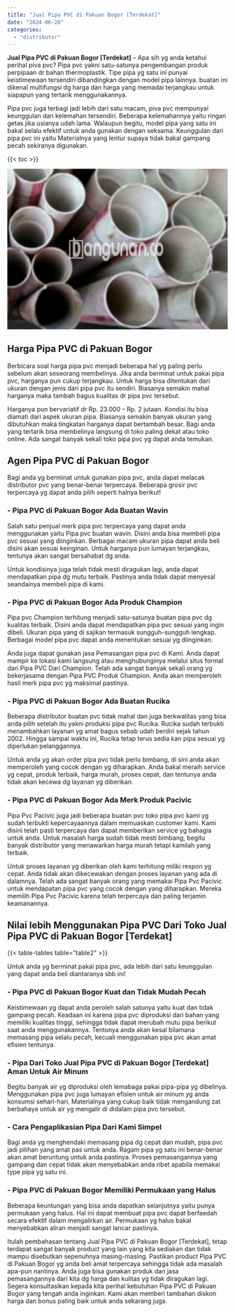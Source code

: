 ```yaml
---
title: "Jual Pipa PVC di Pakuan Bogor [Terdekat]"
date: "2024-06-28"
categories: 
  - "distributor"
---
```


**Jual Pipa PVC di Pakuan Bogor \[Terdekat\]** – Apa sih yg anda ketahui perihal piva pvc? Pipa pvc yakni satu-satunya pengembangan produk perpipaan dr bahan thermoplastik. Tipe pipa yg satu ini punyai keistimewaan tersendiri dibandingkan dengan model pipa lainnya. buatan ini dikenal multifungsi dg harga dan harga yang memadai terjangkau untuk siapapun yang tertarik menggunakannya.

Pipa pvc juga terbagi jadi lebih dari satu macam, piva pvc mempunyai keunggulan dan kelemahan tersendiri. Beberapa kelemahannya yaitu ringan getas jika usianya udah lama. Walaupun begitu, model pipa yang satu ini bakal selalu efektif untuk anda gunakan dengan seksama. Keunggulan dari pipa pvc ini yaitu Materialnya yang lentur supaya tidak bakal gampang pecah sekiranya digunakan.

{{< toc >}}

![Jual Pipa PVC di Pakuan Bogor [Terdekat]](/images/jaul-pipa-pvc-34.png)

## Harga Pipa PVC di Pakuan Bogor

Berbicara soal harga pipa pvc menjadi beberapa hal yg paling perlu sebelum akan seseorang membelinya. Jika anda berminat untuk pakai pipa pvc, harganya pun cukup terjangkau. Untuk harga bisa ditentukan dari ukuran dengan jenis dari pipa pvc itu sendiri. Biasanya semakin mahal harganya maka tambah bagus kualitas dr pipa pvc tersebut.

Harganya pun bervariatif dr Rp. 23.000 – Rp. 2 jutaan. Kondisi itu bisa diamati dari aspek ukuran pipa. Biasanya semakin banyak ukuran yang dibutuhkan maka tingkatan harganya dapat bertambah besar. Bagi anda yang tertarik bisa membelinya langsung di toko paling dekat atau toko online. Ada sangat banyak sekali toko pipa pvc yg dapat anda temukan.

## Agen Pipa PVC di Pakuan Bogor

Bagi anda yg berminat untuk gunakan pipa pvc, anda dapat melacak distributor pvc yang benar-benar terpercaya. Beberapa grosir pvc terpercaya yg dapat anda pilih seperti halnya berikut!

### \- Pipa PVC di Pakuan Bogor Ada Buatan Wavin

Salah satu penjual merk pipa pvc terpercaya yang dapat anda menggunakan yaitu Pipa pvc buatan wavin. Disini anda bisa membeli pipa pvc sesuai yang diinginkan. Berbagai macam ukuran pipa dapat anda beli disini akan sesuai keinginan. Untuk harganya pun lumayan terjangkau, tentunya akan sangat bersahabat dg anda.

Untuk kondisinya juga telah tidak mesti diragukan lagi, anda dapat mendapatkan pipa dg mutu terbaik. Pastinya anda tidak dapat menyesal seandainya membeli pipa di kami.

### \- Pipa PVC di Pakuan Bogor Ada Produk Champion

Pipa pvc Champion terhitung menjadi satu-satunya buatan pipa pvc dg kualitas terbaik. Disini anda dapat mendapatkan pipa pvc sesuai yang ingin dibeli. Ukuran pipa yang di sajikan termasuk sungguh-sungguh lengkap. Berbagai model pipa pvc dapat anda menentukan sesuai yg diinginkan.

Anda juga dapat gunakan jasa Pemasangan pipa pvc di Kami. Anda dapat mampir ke lokasi kami langsung atau menghubunginya melalui situs formal dari Pipa PVC Dari Champion. Telah ada sangat banyak sekali orang yg bekerjasama dengan Pipa PVC Produk Champion. Anda akan memperoleh hasil merk pipa pvc yg maksimal pastinya.

### \- Pipa PVC di Pakuan Bogor Ada Buatan Rucika

Beberapa distributor buatan pvc tidak mahal dan juga berkwalitas yang bisa anda pilih setelah itu yakni produksi pipa pvc Rucika. Rucika sudah terbukti menambahkan layanan yg amat bagus sebab udah berdiri sejak tahun 2002. Hingga sampai waktu ini, Rucika tetap terus sedia kan pipa sesuai yg diperlukan pelanggannya.

Untuk anda yg akan order pipa pvc tidak perlu bimbang, di sini anda akan memperoleh yang cocok dengan yg diharapkan. Anda bakal meraih service yg cepat, produk terbaik, harga murah, proses cepat, dan tentunya anda tidak akan kecewa dg layanan yg diberikan.

### \- Pipa PVC di Pakuan Bogor Ada Merk Produk Pacivic

Pipa Pvc Pacivic juga jadi beberapa buatan pvc toko pipa pvc kami yg sudah terbukti kepercayaannya dalam memuaskan customer kami. Kami disini telah pasti terpercaya dan dapat memberikan service yg bahagia untuk anda. Untuk masalah harga sudah tidak mesti bimbang, begitu banyak distributor yang menawarkan harga murah tetapi kamilah yang terbaik.

Untuk proses layanan yg diberikan oleh kami terhitung miliki respon yg cepat. Anda tidak akan dikecewakan dengan proses layanan yang ada di dalamnya. Telah ada sangat banyak orang yang memakai Pipa Pvc Pacivic untuk mendapatan pipa pvc yang cocok dengan yang diharapkan. Mereka memilih Pipa Pvc Pacivic karena telah terpercaya dan paling terjamin keamanannya.

## Nilai lebih Menggunakan Pipa PVC Dari Toko Jual Pipa PVC di Pakuan Bogor \[Terdekat\]

{{< table-tables table="table2" >}}

Untuk anda yg berminat pakai pipa pvc, ada lebih dari satu keunggulan yang dapat anda beli diantaranya sbb ini!

### \- Pipa PVC di Pakuan Bogor Kuat dan Tidak Mudah Pecah

Keistimewaan yg dapat anda peroleh salah satunya yaitu kuat dan tidak gampang pecah. Keadaan ini karena pipa pvc diproduksi dari bahan yang memiliki kualitas tinggi, sehingga tidak dapat merubah mutu pipa berikut saat anda menggunakannya. Tentunya anda akan kesal bilamana memasang pipa selalu pecah, kecuali menggunakan pipa pvc akan amat efisien tentunya.

### \- Pipa Dari Toko Jual Pipa PVC di Pakuan Bogor \[Terdekat\] Aman Untuk Air Minum

Begitu banyak air yg diproduksi oleh lemabaga pakai pipa-pipa yg dibelinya. Menggunakan pipa pvc juga lumayan efisien untuk air minum yg anda konsumsi sehari-hari. Materialnya yang cukup baik tidak mengandung zat berbahaya untuk air yg mengalir di didalam pipa pvc tersebut.

### \- Cara Pengaplikasian Pipa Dari Kami Simpel

Bagi anda yg menghendaki memasang pipa dg cepat dan mudah, pipa pvc jadi pilihan yang amat pas untuk anda. Ragam pipa yg satu ini benar-benar akan amat beruntung untuk anda pastinya. Proses pemasangannya yang gampang dan cepat tidak akan menyebabkan anda ribet apabila memakai type pipa yg satu ini.

### \- Pipa PVC di Pakuan Bogor Memiliki Permukaan yang Halus

Beberapa keuntungan yang bisa anda dapatkan selanjutnya yaitu punya permukaan yang halus. Hal ini dapat membuat pipa pvc dapat berfaedah secara efektif dalam mengalirkan air. Permukaan yg halus bakal menyebabkan aliran menjadi sangat lancar pastinya.

Itulah pembahasan tentang Jual Pipa PVC di Pakuan Bogor \[Terdekat\], tetap terdapat sangat banyak product yang lain yang kita sediakan dan tidak mampu disebutkan sepenuhnya masing-masing. Pastikan product Pipa PVC di Pakuan Bogor yg anda beli amat terpercaya sehingga tidak ada masalah apa-pun nantinya. Anda juga bisa gunakan produk dan jasa pemasangannya dari kita dg harga dan kulitas yg tidak diragukan lagi. Segera konsultasikan kepada kita perihal kebutuhan Pipa PVC di Pakuan Bogor yang tengah anda inginkan. Kami akan memberi tambahan diskon harga dan bonus paling baik untuk anda sekarang juga.
